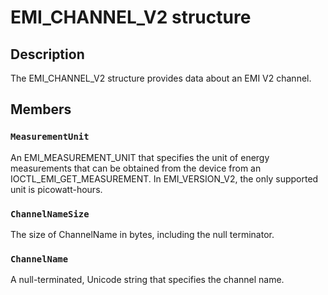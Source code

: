 # EMI_CHANNEL_V2 structure

## Description

The EMI_CHANNEL_V2 structure provides data about an EMI V2 channel.

## Members

### `MeasurementUnit`

An EMI_MEASUREMENT_UNIT that specifies the unit of energy
measurements that can be obtained from the device from an
IOCTL_EMI_GET_MEASUREMENT. In EMI_VERSION_V2, the only
supported unit is picowatt-hours.

### `ChannelNameSize`

The size of ChannelName in bytes, including the null terminator.

### `ChannelName`

A null-terminated, Unicode string that specifies the channel name.